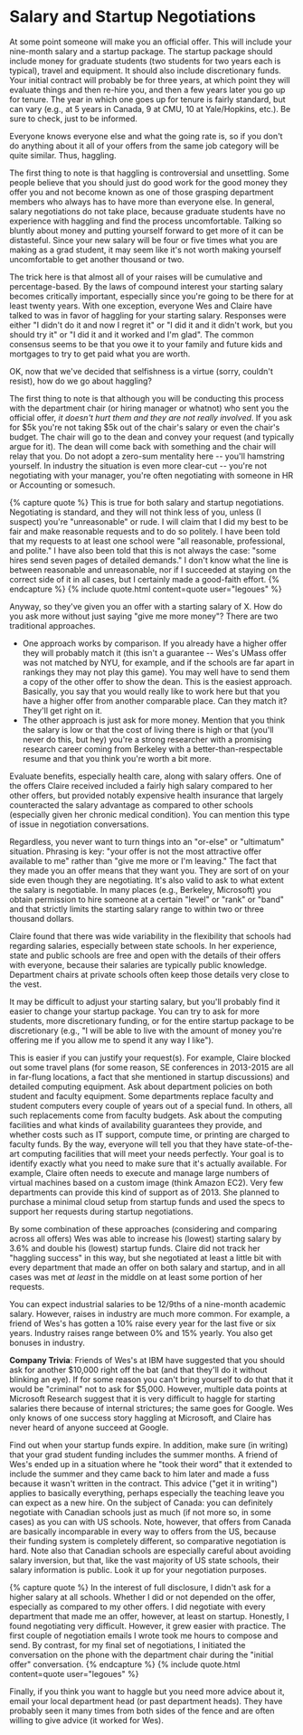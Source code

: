 # Salary and Startup Negotiations

At some point someone will make you an official offer. This will include
your nine-month salary and a startup package. The startup package should
include money for graduate students (two students for two years each is
typical), travel and equipment. It should also include discretionary funds. 
Your initial contract will probably be for three years, at which point they
will evaluate things and then re-hire you, and then a few years later you
go up for tenure. The year in which one goes up for tenure is fairly
standard, but can vary (e.g., at 5 years in Canada, 9 at CMU, 10 at
Yale/Hopkins, etc.).  Be sure to check, just to be informed. 

Everyone knows everyone else and what the going rate is, so if you don't do
anything about it all of your offers from the same job category will be
quite similar. Thus, haggling. 

The first thing to note is that haggling is controversial and unsettling.
Some people believe that you should just do good work for the good money
they offer you and not become known as one of those grasping department
members who always has to have more than everyone else. In general,
salary negotiations do not take place, because graduate students
have no experience with haggling and find the process uncomfortable.
Talking so bluntly about money and putting yourself forward to get more of
it can be distasteful. Since your new salary will be four or five times
what you are making as a grad student, it may seem like it's not worth
making yourself uncomfortable to get another thousand or two. 

The trick here is that almost all of your raises will be cumulative and
percentage-based. By the laws of compound interest your starting salary
becomes critically important, especially since you're going to be there for
at least twenty years. With one exception, everyone Wes and Claire have talked to was in
favor of haggling for your starting salary. Responses were either "I
didn't do it and now I regret it" or "I did it and it didn't work, but you
should try it" or "I did it and it worked and I'm glad". The common
consensus seems to be that you owe it to your family and future kids and
mortgages to try to get paid what you are worth. 

OK, now that we've decided that selfishness is a virtue (sorry, couldn't
resist), how do we go about haggling? 

The first thing to note is that although you will be conducting this
process with the department chair (or hiring manager or whatnot) who sent
you the official offer, *it doesn't hurt them and they are not really
involved*. If you ask for $5k you're not taking $5k out of the chair's
salary or even the chair's budget. The chair will go to the dean and convey
your request (and typically argue for it). The dean will come back with
something and the chair will relay that you. Do not adopt a zero-sum
mentality here -- you'll hamstring yourself. In industry the situation is
even more clear-cut -- you're not negotiating with your manager, you're
often negotiating with someone in HR or Accounting or somesuch. 

{% capture quote %}
This is true for both salary and
startup negotiations.  Negotiating is standard, and they will not think
less of you, unless (I suspect) you're "unreasonable" or rude.  I will
claim that I did my best to be fair and make reasonable requests and to do
so politely.  I have been told that my requests to at least one school were
"all reasonable, professional, and polite." I have also been told that this
is not always the case: "some hires send seven pages of detailed demands."
I don't know what the line is between reasonable and unreasonable, nor if I
succeeded at staying on the correct side of it in all cases, but I
certainly made a good-faith effort.
{% endcapture %}
{% include quote.html content=quote user="legoues" %}

Anyway, so they've given you an offer with a starting salary of X. How do
you ask more without just saying "give me more money"? There are two
traditional approaches. 

- One approach works by comparison. If you already have a higher offer
  they will probably match it (this isn't a guarantee -- Wes's UMass offer was
  not matched by NYU, for example, and if the schools are far apart in
  rankings they may not play this game). You may well have to send them a
  copy of the other offer to show the dean. This is the easiest approach.
  Basically, you say that you would really like to work here but that you
  have a higher offer from another comparable place. Can they match it?
  They'll get right on it. 
- The other approach is just ask for more money. Mention that you
  think the salary is low or that the cost of living there is high or that
  (you'll never do this, but hey) you're a strong researcher with a
  promising research career coming from Berkeley with a
  better-than-respectable resume and that you think you're worth a bit
  more. 

Evaluate benefits, especially health care, along with salary offers.  One of the
offers Claire received included a fairly high salary compared to her other
offers, but provided notably expensive health insurance that largely
counteracted the salary advantage as compared to other schools (especially given
her chronic medical condition).  You can mention
this type of issue in negotiation conversations.

Regardless, you never want to turn things into an "or-else" or "ultimatum"
situation. Phrasing is key: "your offer is not the most attractive offer
available to me" rather than "give me more or I'm leaving." The fact that
they made you an offer means that they want you. They are sort of on your
side even though they are negotiating. It's also valid to ask to what
extent the salary is negotiable. In many places (e.g., Berkeley, Microsoft)
you obtain permission to hire someone at a certain "level" or "rank" or
"band" and that strictly limits the starting salary range to within two or
three thousand dollars. 

Claire found that there was wide variability in the flexibility that schools had
regarding salaries, especially between state schools.  In her experience,
state and public schools are free and open with the details of their offers
with everyone, because their salaries are typically public knowledge.
Department chairs at private schools often keep those details very close to
the vest.


It may be difficult to adjust your starting salary, but you'll probably find
it easier to change your startup package. You can try to ask for more
students, more discretionary funding, or for the entire startup package to
be discretionary (e.g., "I will be able to live with the amount of money
you're offering me if you allow me to spend it any way I like"). 

This is easier if you can justify your request(s).  For example, Claire blocked
out some travel plans (for some reason, SE conferences in 2013-2015 are all in
far-flung locations, a fact that she mentioned in startup discussions) and
detailed computing equipment.  Ask about department policies on both student
and faculty equipment.  Some departments replace faculty and student computers
every couple of years out of a special fund.  In others, all such replacements
come from faculty budgets.  Ask about the computing facilities and
what kinds of availability guarantees they provide, and whether costs such as IT
support, compute time, or printing are charged to faculty funds.  By the way,
everyone will tell you that they have state-of-the-art computing facilities that
will meet your needs perfectly.  Your goal is to identify exactly what you need
to make sure that it's actually available.  For example, Claire often needs
to execute and manage large numbers of
virtual machines based on a custom image (think Amazon EC2).  Very few
departments can provide this kind of support as of 2013. She planned to purchase
a minimal cloud setup from startup funds and used the specs to support her
requests during startup negotiations.

By some combination of these approaches (considering and comparing across all
offers) Wes was able to increase his (lowest) starting salary by 3.6% and double
his (lowest) startup funds. Claire did not track her "haggling success" in this
way, but she negotiated at least a little bit with every department that
made an offer on both salary and startup, and in all cases was met *at
least* in the middle on at least some portion of her requests.  

You can expect industrial salaries to be 12/9ths of a nine-month academic
salary. However, raises in industry are much more common. For example, a
friend of Wes's has gotten a 10% raise every year for the last five or six
years. Industry raises range between 0% and 15% yearly. You also get
bonuses in industry. 

**Company Trivia**: Friends of Wes's at IBM have suggested that 
you should ask for another $10,000 right off the
bat (and that they'll do it without blinking an eye). If for some
reason you can't bring yourself to do that that it would be "criminal" not
to ask for $5,000. However, multiple data points at Microsoft Research
suggest that it is very difficult to haggle for starting salaries there
because of internal strictures; the same goes for Google. Wes only knows of one success story haggling
at Microsoft, and Claire has never heard of anyone succeed at Google.

Find out when your startup funds expire. In addition, make sure (in writing)
that your grad student funding includes the summer months. A friend of Wes's ended up in
a situation where he "took their word" that it extended to include the summer
and they came back to him later and made a fuss because it wasn't written in the
contract.  This advice ("get it in writing") applies to basically everything,
perhaps especially the teaching leave you can expect as a new hire.
On the subject of Canada: you can definitely negotiate with Canadian schools
just as much (if not more so, in some cases) as you can with US schools.  Note,
however, that offers from Canada are basically incomparable in every way to
offers from the US, because their funding system is completely different, so
comparative negotiation is hard.  Note also that Canadian schools are especially
careful about avoiding salary inversion, but that, like the vast majority of US
state schools, their salary information is public.  Look it up for your
negotiation purposes.

{% capture quote %}
In the interest of full disclosure,
I didn't ask for a higher salary at all schools. Whether I did or not
depended on the offer, especially as compared to my other offers.  I did
negotiate with every department that made me an offer, however, at least on
startup.  Honestly, I found negotiating very difficult.  However, it grew
easier with practice.  The first couple of negotiation emails I wrote took
me hours to compose and send.  By contrast, for my final set of
negotiations, I initiated the conversation on the phone with the department
chair during the "initial offer" conversation.
{% endcapture %}
{% include quote.html content=quote user="legoues" %}

Finally, if you think you want to haggle but you need more advice about it,
email your local department head (or past department heads). They have
probably seen it many times from both sides of the fence and are often
willing to give advice (it worked for Wes). 

